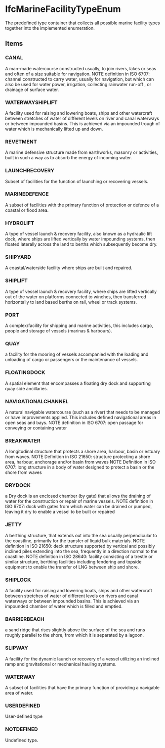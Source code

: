 # IfcMarineFacilityTypeEnum

The predefined type container that collects all possible marine facility types together into the implemented enumeration.
<!-- end of short definition -->

## Items

### CANAL
A man-made watercourse constructed usually, to join rivers, lakes or seas and often of a size suitable for navigation.
 NOTE definition in ISO 6707: channel constructed to carry water, usually for navigation, but which can also be used for water power, irrigation, collecting rainwater run-off , or drainage of surface water.

### WATERWAYSHIPLIFT
A facility used for raising and lowering boats, ships and other watercraft between stretches of water of different levels on river and canal waterways or between impounded basins. This is achieved via an impounded trough of water which is mechanically lifted up and down.

### REVETMENT
A marine defensive structure made from earthworks, masonry or activities, built in such a way as to absorb the energy of incoming water.

### LAUNCHRECOVERY
Subset of facilities for the function of launching or recovering vessels.

### MARINEDEFENCE
A subset of facilities with the primary function of protection or defence of a coastal or flood area.

### HYDROLIFT
A type of vessel launch & recovery facility, also known as a hydraulic lift dock, where ships are lifted vertically by water impounding systems, then floated laterally across the land to berths which subsequently become dry.

### SHIPYARD
A coastal/waterside facility where ships are built and repaired.

### SHIPLIFT
A type of vessel launch & recovery facility, where ships are lifted vertically out of the water on platforms connected to winches, then transferred horizontally to land based berths on rail, wheel or track systems.

### PORT
A complex/facility for shipping and marine activities, this includes cargo, people and storage of vessels (marinas & harbours).

### QUAY
a facility for the mooring of vessels accompanied with the loading and unloading of cargo or passengers or the maintenance of vessels.

### FLOATINGDOCK
A spatial element that encompasses a floating dry dock and supporting quay side ancillaries.

### NAVIGATIONALCHANNEL
A natural navigable watercourse (such as a river) that needs to be managed or have improvements applied. This includes defined navigational areas in open seas and bays.
 NOTE definition in ISO 6707: open passage for conveying or containing water

### BREAKWATER
A longitudinal structure that protects a shore area, harbour, basin or estuary from waves.
 NOTE Definition in ISO 21650: structure protecting a shore area, harbour, anchorage and/or basin from waves
 NOTE Definition in ISO 6707: long structure in a body of water designed to protect a basin or the shore from waves

### DRYDOCK
a Dry dock is an enclosed chamber (by gate) that allows the draining of water for the construction or repair of marine vessels.
 NOTE definition in ISO 6707: dock with gates from which water can be drained or pumped, leaving it dry to enable a vessel to be built or repaired

### JETTY
A berthing structure, that extends out into the sea usually perpendicular to the coastline, primarily for the transfer of liquid bulk materials.
 NOTE definition in ISO 21650: deck structure supported by vertical and possibly inclined piles extending into the sea, frequently in a direction normal to the coastline.
 NOTE definition in ISO 28640: facility consisting of a trestle or similar structure, berthing facilities including fendering and topside equipment to enable the transfer of LNG between ship and shore.

### SHIPLOCK
A facility used for raising and lowering boats, ships and other watercraft between stretches of water of different levels on rivers and canal waterways or between impounded basins. This is achieved via an impounded chamber of water which is filled and emptied.

### BARRIERBEACH
a sand ridge that rises slightly above the surface of the sea and runs roughly parallel to the shore, from which it is separated by a lagoon.

### SLIPWAY
A facility for the dynamic launch or recovery of a vessel utilizing an inclined ramp and gravitational or mechanical hauling systems.

### WATERWAY
A subset of facilities that have the primary function of providing a navigable area of water.

### USERDEFINED
User-defined type

### NOTDEFINED
Undefined type.
